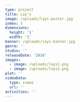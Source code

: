```yaml
---
type: project
title: Lay's
image: /uploads/lays-poster.jpg
index: 5
dimensions:
  height: '1'
  width: '1'
banner: /uploads/lays-banner.jpg
genre: ''
studio: ''
releaseDate: '2018'
images:
  - image: /uploads/lays1.png
  - image: /uploads/lays2.png
plot: ''
videoData:
  type: vimeo
  url: ''
activities: ''
---
```



